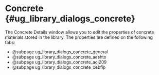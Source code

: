 Concrete {#ug_library_dialogs_concrete}
==============================================
The Concrete Details window allows you to edit the properties of concrete materials stored in the library. The properties are defined on the following tabs:

* @subpage ug_library_dialogs_concrete_general
* @subpage ug_library_dialogs_concrete_aashto
* @subpage ug_library_dialogs_concrete_aci209
* @subpage ug_library_dialogs_concrete_cebfip
